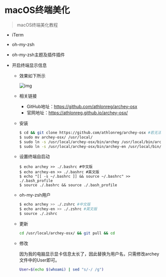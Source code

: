 # macOS终端美化

> macOS终端美化教程

* iTerm

* oh-my-zsh

* oh-my-zsh主题及插件插件

* 开启终端显示信息

  * 效果如下所示

    ![img](https://ws3.sinaimg.cn/large/006tNc79ly1ftcvzcwemfj30qw0aqwhd.jpg)

  * 相关链接

    * GitHub地址：https://github.com/athlonreg/archey-osx
    * 官网地址：https://athlonreg.github.io/archey-osx/

  * 安装

    ```bash
    $ cd && git clone https://github.com/athlonreg/archey-osx #若无法下载可直接到github下载zip文件
    $ sudo mv archey-osx/ /usr/local/ 
    $ sudo ln -s /usr/local/archey-osx/bin/archey /usr/local/bin/archey #中文版
    $ sudo ln -s /usr/local/archey-osx/bin/archey-en /usr/local/bin/archey-en #英文版
    ```

  * 设置终端自启动

    ```
    $ echo archey >> ./.bashrc #中文版
    $ echo archey-en >> ./.bashrc #英文版
    $ echo "[[ -s ~/.bashrc ]] && source ~/.bashrc" >> ./.bash_profile 
    $ source ./.bashrc && source ./.bash_profile 
    ```

  * oh-my-zsh用户

    ```bash
    $ echo archey >> ./.zshrc #中文版
    $ echo archey-en >> ./.zshrc #英文版
    $ source ./.zshrc 
    ```

  * 更新

    ```bash
    cd /usr/local/archey-osx/ && git pull && cd
    ```

  * 修改

    因为我的电脑显示显卡信息太长了，因此替换为用户名，只需修改archey文件中的User即可。

    ```bash
    User=$(echo $(whoami) | sed "s/-/ /g")
    ```

    



